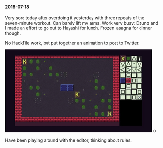 #### 2018-07-18

Very sore today after overdoing it yesterday with three repeats of the seven-minute workout. Can barely lift my arms. Work very busy; Dzung and I made an effort to go out to Hayashi for lunch. Frozen lasagna for dinner though.

No HackTile work, but put together an animation to post to Twitter.

![Animation Demo](/diary/assets/hacktile1.gif) o

Have been playing around with the editor, thinking about rules.